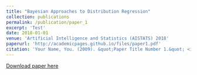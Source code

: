 ```yaml
---
title: "Bayesian Approaches to Distribution Regression"
collection: publications
permalink: /publication/paper_1
excerpt: 'Test'
date: 2018-01-01
venue: 'Artificial Intelligence and Statistics (AISTATS) 2018'
paperurl: 'http://academicpages.github.io/files/paper1.pdf'
citation: 'Your Name, You. (2009). &quot;Paper Title Number 1.&quot; <i>Journal 1</i>. 1(1).'
---
```

[Download paper here](http://academicpages.github.io/files/paper1.pdf)

